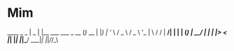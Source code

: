 # Mim
____  _                      _        |  _ \| |__   ___   ___ _ __ (_)_  __  | |_) | '_ \ / _ \ / _ \ '_ \| \ \/ /  |  __/| | | | (_) |  __/ | | | |>  &lt;   |_|   |_| |_|\___/ \___|_| |_|_/_/\_\
